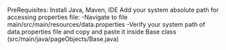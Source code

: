 PreRequisites: Install Java, Maven, IDE
Add your system absolute path for accessing properties file:
-Navigate to file main/src/main/resources/data.properties
-Verify your system path of data.properties file and copy and paste it inside Base class (src/main/java/pageObjects/Base.java)
